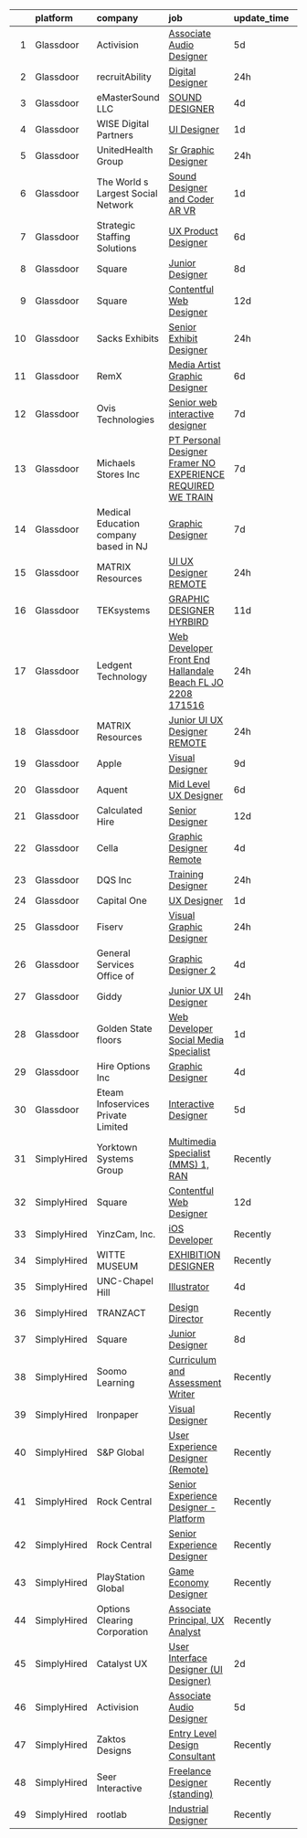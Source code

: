 

|    | platform    | company                               | job                                                                                                                                                                                                                                                                                                                                                                                                                                                                                                                                                                                                                                                                                                                                                                                                                                                                                                                                                                                                                                                                                                                                                                                                                                                                                                                 | update_time   | location             |
|---:|:------------|:--------------------------------------|:--------------------------------------------------------------------------------------------------------------------------------------------------------------------------------------------------------------------------------------------------------------------------------------------------------------------------------------------------------------------------------------------------------------------------------------------------------------------------------------------------------------------------------------------------------------------------------------------------------------------------------------------------------------------------------------------------------------------------------------------------------------------------------------------------------------------------------------------------------------------------------------------------------------------------------------------------------------------------------------------------------------------------------------------------------------------------------------------------------------------------------------------------------------------------------------------------------------------------------------------------------------------------------------------------------------------|:--------------|:---------------------|
|  1 | Glassdoor   | Activision                            | [Associate Audio Designer](https://www.glassdoor.com/partner/jobListing.htm?pos=126&ao=1136043&s=58&guid=0000018286873abcbf411d159636681e&src=GD_JOB_AD&t=SR&vt=w&cs=1_397f3a3a&cb=1660114386182&jobListingId=1008054055283&jrtk=3-0-1ga38eesdjijk801-1ga38eessih5n800-8c79110d23674c70-)                                                                                                                                                                                                                                                                                                                                                                                                                                                                                                                                                                                                                                                                                                                                                                                                                                                                                                                                                                                                                           | 5d            | Carlsbad, CA         |
|  2 | Glassdoor   | recruitAbility                        | [Digital Designer](https://www.glassdoor.com/partner/jobListing.htm?pos=115&ao=1110586&s=58&guid=0000018286873abcbf411d159636681e&src=GD_JOB_AD&t=SR&vt=w&ea=1&cs=1_354f9f7f&cb=1660114386180&jobListingId=1008063672270&cpc=7AD1D84939BBEEF3&jrtk=3-0-1ga38eesdjijk801-1ga38eessih5n800-fbf5c924cd01ecee--6NYlbfkN0CGG9KWCDlpnNsyBDyIiP_Q0811kl3MMa1wmNp0I1WtkTaTZU1gJWaiKEGe9oYuZ3BrFcy8quIdBSfXY_VNVO8aG4dAjTOEK4ZqSg6uMeAHYhih1Gi2iEAPa8LmLwOLh7i9PjsqJw9CACK2Qbeii22HcwXW33Aebl1fHSgXFzhWRm6fcLD8RJjLAlYy2ftC_NqW0mv6madMpFDdIp5KbQROmyUpN3pIpmNiTjtVwsa6nI5Mmj8Y_LX68s0Zm7uHGeAM6jYStFNRG6dRLA1bixb0Lh6JQSABmxGEfCJGRVjHjRJhQV45Xo-2itWrrNp9QomHSba7-KbJpUrhLxH878fFgR3UPpl6KlxZxckwdYwm5gnN10qY8rUeatvZeaxqvFT806-Le4hRklA5l3H9xiRcG4n-69M90_xQhq2OqM7d7YYK6EzpRZkwMMYsuJcRa8-BOQeR8FuYMYSrBoOMOgau7BUt0WrTRbWZSkPaR-58DLjYFbXq3t7LTwXan_QStY6PR7qQ6NWmH7jVhuvcp8rC)                                                                                                                                                                                                                                                                                                                                                                                                                                         | 24h           | Leander, TX          |
|  3 | Glassdoor   | eMasterSound LLC                      | [SOUND DESIGNER](https://www.glassdoor.com/partner/jobListing.htm?pos=107&ao=1110586&s=58&guid=0000018286873abcbf411d159636681e&src=GD_JOB_AD&t=SR&vt=w&ea=1&cs=1_6137d550&cb=1660114386178&jobListingId=1008055872382&cpc=1FDE87803EF93CD3&jrtk=3-0-1ga38eesdjijk801-1ga38eessih5n800-7b3aac43a0bd8ca9--6NYlbfkN0CKNvdBtBh9SnuMcnkEvhJOJZTsmZHyY3ybnWicrfIHv97nR43vVhO-GCBF-4S4nqb_xltPNSxxhUB6HbI5I1jEq3W_byrH6QOb3s4VmF1TkxYjFrLNamfIdQSQtqXwaz60y-2kOnKSmTSR2NDe9Ug9Fuqxbi8jCl2HpjRkXo_F4XhD53D4DT8pYkBcOskTlwsA7bzOaPZE03Su8yKVfaefIcIblnfCivktOzYvcxSXXJZmvJQkzx3I3Hhmz_7C9Y38Fh8u0Vy1wjNAi5Fy2yVJacmFsWMYr7b0iIWGbMbzMFtNSSd8VeDrVu9HLtTPVYpsY8Pz5pauUg2_cNy6FF5_U-veZY5Ppyz6kIJAI5E6J4kmc-x5ZsbO8swO2RBr8AyLGp_LgPHJTsZ5bot0_l2sdR7qqJ1vBNatX15gj-JS4Pl56xos-iKl1bPrhVU-OfehjU2MqYGmqf7wMALVUSKqxgM-5pdN7TvNxPpxhtpQbYZHdWK9-VTx)                                                                                                                                                                                                                                                                                                                                                                                                                                                                           | 4d            | Duluth, GA           |
|  4 | Glassdoor   | WISE Digital Partners                 | [UI Designer](https://www.glassdoor.com/partner/jobListing.htm?pos=130&ao=1136043&s=58&guid=0000018286873abcbf411d159636681e&src=GD_JOB_AD&t=SR&vt=w&ea=1&cs=1_928a50a1&cb=1660114386182&jobListingId=1008061115780&jrtk=3-0-1ga38eesdjijk801-1ga38eessih5n800-78a6ec759ec64ca7-)                                                                                                                                                                                                                                                                                                                                                                                                                                                                                                                                                                                                                                                                                                                                                                                                                                                                                                                                                                                                                                   | 1d            | Remote               |
|  5 | Glassdoor   | UnitedHealth Group                    | [Sr Graphic Designer](https://www.glassdoor.com/partner/jobListing.htm?pos=129&ao=1136043&s=58&guid=0000018286873abcbf411d159636681e&src=GD_JOB_AD&t=SR&vt=w&cs=1_54af10dc&cb=1660114386182&jobListingId=1008063926545&jrtk=3-0-1ga38eesdjijk801-1ga38eessih5n800-3630d2343f911a06-)                                                                                                                                                                                                                                                                                                                                                                                                                                                                                                                                                                                                                                                                                                                                                                                                                                                                                                                                                                                                                                | 24h           | Minnetonka, MN       |
|  6 | Glassdoor   | The World s Largest Social Network    | [Sound Designer and Coder  AR VR ](https://www.glassdoor.com/partner/jobListing.htm?pos=104&ao=1110586&s=58&guid=0000018286873abcbf411d159636681e&src=GD_JOB_AD&t=SR&vt=w&ea=1&cs=1_6b31ad12&cb=1660114386177&jobListingId=1008061726141&cpc=C49818E30565E1C5&jrtk=3-0-1ga38eesdjijk801-1ga38eessih5n800-aa04f80198aa9385--6NYlbfkN0DSgjPPcnEdvoK3uuxfISLALE6pB1FR7YSHOr_tSg5_QGIhoz_2VqUepdcKLBLI_zRRqGxwsWbWurI4uRJn-fTCHyEZV6QHAGS_ixyA3RdsxGPMIES406OkmPd7lUSbf4lH-L6MU1rNbOY7rvQFuRge0CfamxT_cokjIzc0uvvntjlD4LtxDB2IKjI4nMwISggRDZSPkVPyNxQaoKAICbvWH6jMFcsnm7UE2xkT2bKuROABF-HZ5uqEPKThJy4dnb1zNut5XNsGUUgp8HO5tCu1ZmnbvTR-Ee5PznXAJnlIKAYZvhHCE7QDFQkT4KrUPNaM7UWI33ttE8QhlXqndhN_ahQXcFyEyvdfQ4D4eWxq75m4d6uzczuQHRrt3w_rTyFRDNcq3q60cNfQKFX9iMmQWZbrbFbSU3XIwBtkQD4CRvQVw1858K7vEiRMrF2EXvyZY0noIohoDkZd-JeN4CDBgrwPvnIl44Wuw8dngyURRHRmxoGfpsoKFnOVWkgfGmr5_cZYdajPBqF-Dg5B3-lgIHX0s0JNJhlCDfSYCR6QXPe5W3hKnsMn33D1-DpVdSMLmOkVOfxBLucEN4Fw3keCKnj_DSqgf_U%3D)                                                                                                                                                                                                                                                                                                                                           | 1d            | Philadelphia, PA     |
|  7 | Glassdoor   | Strategic Staffing Solutions          | [UX Product Designer](https://www.glassdoor.com/partner/jobListing.htm?pos=119&ao=1110586&s=58&guid=0000018286873abcbf411d159636681e&src=GD_JOB_AD&t=SR&vt=w&ea=1&cs=1_52768e22&cb=1660114386181&jobListingId=1008050113855&cpc=F4EED0218A761C36&jrtk=3-0-1ga38eesdjijk801-1ga38eessih5n800-98841d19898350f3--6NYlbfkN0CB4h_TpqywgMPZecH4V9H9bCqyxawBCNsXMflKEtNjwO2fll5mMkHpz7n5uDiwffxroCJ3zDFyPjbN0ZgzVfzAMnmutJI_FMToLbH5l15KIrxFL8ROnZ3z8rbPHPISNGrdzItaryv6hTfvTvaZJ7ewmAxc4E51W7YMcmomoWifZWozI-0g0GxvmR74hkvTmhMa_iwgWWfwLWH2BNeal_h7Rxs3fO6zexvQ0hIOkklLxB9uIcaygR-s2rcMnHfTfKEMUX-1mHfzd5Ojy7DU4yBMZowUGNWenI8zGmV1gjA_KyzCpXwbL6tOWnmmwAQDZSu__x9crxgo6JG_b_zOpiTBYiVQgKI1O7m9ra7lR5_KjOxI9TRa4cWUecUf6CEOiXN_yohvAgKFS8sObiJT-Wiqv1eqsYZZNsPMWW3PXNj3XAJsWJPaTv4kWWYO2v3Ij8dBOpXyYbDMkCHiABnX_o9dTWWOOF2nnaduC7Q2VPdUtsKebi7KZb40MNFtEAuoyYYBS0CXW1CsQw%3D%3D)                                                                                                                                                                                                                                                                                                                                                                                                                                          | 6d            | Remote               |
|  8 | Glassdoor   | Square                                | [Junior Designer](https://www.glassdoor.com/partner/jobListing.htm?pos=125&ao=1136043&s=58&guid=0000018286873abcbf411d159636681e&src=GD_JOB_AD&t=SR&vt=w&ea=1&cs=1_01e9d4ff&cb=1660114386182&jobListingId=1008044709869&jrtk=3-0-1ga38eesdjijk801-1ga38eessih5n800-17650a355c34feb1-)                                                                                                                                                                                                                                                                                                                                                                                                                                                                                                                                                                                                                                                                                                                                                                                                                                                                                                                                                                                                                               | 8d            | Remote               |
|  9 | Glassdoor   | Square                                | [Contentful Web Designer](https://www.glassdoor.com/partner/jobListing.htm?pos=128&ao=1136043&s=58&guid=0000018286873abcbf411d159636681e&src=GD_JOB_AD&t=SR&vt=w&ea=1&cs=1_2a3357e9&cb=1660114386182&jobListingId=1008035926881&jrtk=3-0-1ga38eesdjijk801-1ga38eessih5n800-2b8a255ea42caee7-)                                                                                                                                                                                                                                                                                                                                                                                                                                                                                                                                                                                                                                                                                                                                                                                                                                                                                                                                                                                                                       | 12d           | Remote               |
| 10 | Glassdoor   | Sacks Exhibits                        | [Senior Exhibit Designer](https://www.glassdoor.com/partner/jobListing.htm?pos=101&ao=1110586&s=58&guid=0000018286873abcbf411d159636681e&src=GD_JOB_AD&t=SR&vt=w&ea=1&cs=1_3f897c4c&cb=1660114386176&jobListingId=1008062977401&cpc=66625C18893C0C14&jrtk=3-0-1ga38eesdjijk801-1ga38eessih5n800-1594f9ab7dc4a9d4--6NYlbfkN0AtlW_omU2Xx3W-19HQ_drmTKCWebiHnmA5lS5PDL5G8RvaRScdHDRjMXN44DMZtshPu9YGGp_fyHmA3RGydE2yfTM1RF0rNTyGKNnLQZE5TlLJxbT2Xf4GE4l2fOfugYFKK5oKfB1PcpgOKc5j4L34B_qHyXv0NzjX27A8fo1NdKrtrJhdqFyLuykgRskJ-Y1DqajE8awQv8HwUlXYI7FSJU-pRGlBkptJL3QSci_8yK_e-pOVKOwb_ftuak8lDpGYYeFcOw5ke64vQ3hcDJEjAtPnHpSgnCkN5Dl3dfS-ODwMxA-RiMEFuTSq1JCQOKtLtuG8932aQ0qUZ8EUHQuRES-uG1xFL2dylHYZH470R9iSJJx0ZnJQ4HEy8m3uTswBDHqG7vg0vD6npTxtqEzG5aL3ecg7yGlHP4iBE1EV9MK-AdujQxIRNqx__sqRFtE2E7U3oMoyOeS7esHT6TYrrYOQkvU5-LxcyuSFRWsmZUi877Au7_tWgTSGExW9W4Me-aFPUyhP8Q%3D%3D)                                                                                                                                                                                                                                                                                                                                                                                                                                      | 24h           | Woburn, MA           |
| 11 | Glassdoor   | RemX                                  | [Media Artist  Graphic Designer ](https://www.glassdoor.com/partner/jobListing.htm?pos=122&ao=1110586&s=58&guid=0000018286873abcbf411d159636681e&src=GD_JOB_AD&t=SR&vt=w&ea=1&cs=1_6a73238e&cb=1660114386181&jobListingId=1008049697127&cpc=3BA4CE39D5B5DEF5&jrtk=3-0-1ga38eesdjijk801-1ga38eessih5n800-f9f350c986f3d9c3--6NYlbfkN0CuHSGuDApGVPx9cXRLGO-izRoRBHVZoe6qYcOHefrkjjayppeLopH22wnTycBj1L4SU_zAvpLU0TMHs8YhxtnXgCum5CjH_1PVhYbjqEUYuPSzaK8PFxWlT7BfaV3RxXgqYXDlL0YwPuUijVRu-hP8xUHoMqi9PBDD97adys2ER7eL2yQ0g7mo5auqGFIQE5VN_JVHUHQuBGYdvVc4h9hxTUtInwaIXaMY8WUNaMl8wWQN5vXX3j9bUbs3NkAS63h-ixh-PLus5qqFIwu5ReaYxf79XGLqAwgMuH90AK9awwU9SIevgTgUcB6eiVjxAPd7NEj0FNDII-EuwzZdV4Idg_XRdPB2tGXsdy-x8q5CUbxbLcnxTOqJ4d_hmZSmggnzmpw7i2DI81yr1HZoQtXUro1Zb727TdWFG4UIeYV08YeFOpYB1CbS-w698pxO_ajoW1wjdLOE9KaFw27AtFjyYwgk9WU7B6TZAV4lGEOOBIRWJAcpZek_mz4pKshcZef47RDjjZzA-L8rdBZNZFPGuHtoUHyHUliB8yHewcRPNSEso0IK6DRL84xk7BaMIWSXs_62_UPa8H0sg5tR7IaYI_GvUxNKHX9--2FjgOpaeBWz5yoe5mN8FDVn_2qcrDV41WseXXv7KlyfWJYmVLbCunr-NWY5SobciaDNioo5xCTBFHN6OL6_ETR8AXgL2fw9rXrsJRE-Q8_wNbynrRfluIbDMvogjdIUccnXAyPN88qnHpQY9fM1h1FgN-K74ZopabVvp53HyeKlNa4llZvH5zBou1zDVc_KIkZgt2ReGMIJZ4R56o7kTq3EEjMak86S9Aa_EhsHdSKmx9GxyHgy)                                                                                          | 6d            | Pasadena, CA         |
| 12 | Glassdoor   | Ovis Technologies                     | [Senior web interactive designer](https://www.glassdoor.com/partner/jobListing.htm?pos=105&ao=1110586&s=58&guid=0000018286873abcbf411d159636681e&src=GD_JOB_AD&t=SR&vt=w&ea=1&cs=1_bcf19a30&cb=1660114386178&jobListingId=1008047821150&cpc=723ADC3DFE402989&jrtk=3-0-1ga38eesdjijk801-1ga38eessih5n800-064934ca5a722668--6NYlbfkN0BAWPzMJeQsgw_Gn9QI1w0m94ENyfl2lnTKoWanLfvJ_CgcRP7isqiwrxH8b_UrLJzGt-iADoBBcw9BAby3eawkwVldU-wIHxKjxn4uHxRSR6l1y0uJtZLQ81gribIcf6aTKcI0UWuyNAuT0YImCpwur-Csr3DJ3RHNzDWwiBFPKa8B07hELOGTCePRjJ_N9Eq3irmK4333a_gxRos4SzlkjxTSWP_b1ztLkGcBzQdyrQsVBTa4uB9_H-lTYwyMRMx3-ViKRlDX3_DbdoWtL3Vi5ciM8dWoE4wH_YJKCXOVM3nnnMwLTGyWU4RPOC4yrvLOLlMAxUAqKOI15FevfA5KknybfhuSmBaxm4K46xeXKc088u6F_yL--4nhaJIRQvlRoBNA5yIG0PsvZRRUnxSUJw5cw2_fnv7wttdmJq7gw32qcHNiZbrjUEHajR-rVsKdEq_vmWaR_YKrmRgtmzhRC-Zj_vSGIs74B0oi3is4PPmI9SqoT07UbDhoiXcEpuu71GI-niLFqg%3D%3D)                                                                                                                                                                                                                                                                                                                                                                                                                              | 7d            | Remote               |
| 13 | Glassdoor   | Michaels Stores  Inc                  | [PT Personal Designer  Framer  NO EXPERIENCE REQUIRED  WE TRAIN ](https://www.glassdoor.com/partner/jobListing.htm?pos=112&ao=1110586&s=58&guid=0000018286873abcbf411d159636681e&src=GD_JOB_AD&t=SR&vt=w&cs=1_1179abb9&cb=1660114386179&jobListingId=1008046476175&cpc=C4A69CCDBB3B9599&jrtk=3-0-1ga38eesdjijk801-1ga38eessih5n800-5ada3ec86487777b--6NYlbfkN0AOFw-YaceyPV1V2kprHLZbtLl7-eeXaDc6_Kczxv4djvGN8sdqDFgpDEA7DhbyNawFtnptSCAg-YRogV7RqQUrQ0G0KseBDOyrkobnvckIk9Z0uEBTa1upmKDnHyofr2MQIr1F-O_IPTX6y3_6kHnLlgx66KmjQoR-3K_sILq15dpmGZbR8gKrkuZrprvEzxzjld4bQg-sel_XPdJDzYtF9u-aFqoAK4lt3BJp1RbhgEofxUIZtBEraM4k9htG63Yo85CBvGQFA3Ck2dZcqTNbMdiC9Yw-yEf2-NqbjcQLlp5dAxHViu4OZDq8Q9dmQx-hedxA5C9jPNNqjhncL5ScOiHir2Mhz6rzOXB8mP5dslFHqFqdN9RfBS2Leknl6si4aPc6PriXn4t6nIndX5iC59MsMOqN59gaqKlFVNGTb8R7eRnJJCUBdcXam5e_TgcdI8S5OcSWvQenXJv_BoIR1eYGO1b3Vrhn40tcZyIf3K75KT7BpptGEvPdH2bio3cAxcppplB4UJy69rTgNhmtiPXJ50bknslqu7Buvuolavhtpo_7EI_0Pj3yRDCn1VZ4no-qmF3BAmeTvm_jDx9Ccphy-ux8iNhOFj8FLQKy2cdkhRYTDtEC)                                                                                                                                                                                                                                                                                               | 7d            | Jacksonville, NC     |
| 14 | Glassdoor   | Medical Education company based in NJ | [Graphic Designer](https://www.glassdoor.com/partner/jobListing.htm?pos=111&ao=1110586&s=58&guid=0000018286873abcbf411d159636681e&src=GD_JOB_AD&t=SR&vt=w&ea=1&cs=1_9135650b&cb=1660114386179&jobListingId=1008047197214&cpc=F41FEAB56D215062&jrtk=3-0-1ga38eesdjijk801-1ga38eessih5n800-f922b77005439482--6NYlbfkN0BRYJfhknDNAHLvv9ctyWPfKBkgPfd_Qf5mLMCihH3Ts4gA4FrM26rLtAPII04_kncCY0AIP7VquzTHojVsGKl2Fow9NSZRFsCVstwNxzX8N8XiiqwRLk84EoDWIbvKaB_z1P1YUP7zicmhMtyT8j2A5zATjMiCQY_CHxCkou7t6_PDcxs4Jroy8U9MDpNUCDbQK2A4Ln0cihW50iWnW_GIZXnwecFKr8lpw-DHvwrHkvxIfwqgbNu5ulP1Cr1FnhORIMcaZWWfbKPzTy5ffQJBaS84iiXCmmD6A0V6gOTy9K6FIF7rKSe1-tnoZERmNLGr7nJw1cTyl827Ke4oQD6SHwSGHQNZ3NWcxk9tMUHb8meX0DI7kpEMArjka6LIqa4b-A8eoiPEj-mb1RLghrTEOqvCZsp6j-qt38xW5K8isN-Bak2J8lF_-cAVZB-HfsObgwVCj3LAz-S_1O8lPf877a6Hw3Ij9YRLZpDv6_QopsO7fCQS2tD6)                                                                                                                                                                                                                                                                                                                                                                                                                                                                         | 7d            | Remote               |
| 15 | Glassdoor   | MATRIX Resources                      | [UI   UX Designer   REMOTE](https://www.glassdoor.com/partner/jobListing.htm?pos=117&ao=1110586&s=58&guid=0000018286873abcbf411d159636681e&src=GD_JOB_AD&t=SR&vt=w&ea=1&cs=1_c2ddf2a5&cb=1660114386180&jobListingId=1008063613140&cpc=B101C867B3EF2D75&jrtk=3-0-1ga38eesdjijk801-1ga38eessih5n800-1ade8380a6d4b0b3--6NYlbfkN0De5ppvndiyxA0pMSLQzOe_j9Mra0KF_8EhxTxOKXtZIfhM20E97mGJ28x3XA14Fw347YOZu9H1TYNv5pfUzEqcQ_ZkHkKxPnTBakrg7_2B78USbWXJWhdiHF-LknqHi7S_PZgXYKUGTXNEjFd4WyKdgk6wVGGYzYIP_JwuY0MurdC_ixRDxdgMWyj3bSVwU4OD73XT5SCOsEOcVDHtWxIdVQVUSSGQuHuH_7kBPPG3_Rp4DAnAGIVtqg6j7732zAXhLV5BLX3yecacuNKkgkQ0TCmYqnk-uS7GdkmtqOZyZy_akIeEwqKp3YqBohK6ctnj_nn40x8JO0cgjnO8OxEk93AhTfOXKctshUIoah7PQ7mjpK_pI-9dT40U-9lWXdDXD1ylcTGhDeQdn41xuo653FlcF19TxiaA2c8k2SD7QzxiXJyM8yGNm8fyGfgmiRNcfTgYchhHFjCM-5PHNshPpv5j3ze6840Pwzxwxqdz7viwJbLXp4MbgV58BtMcCRGwPE487grStO47-PEWpU5GaSmLh6Sg-ytFg1bULKDoCw%3D%3D)                                                                                                                                                                                                                                                                                                                                                                                                    | 24h           | Naperville, IL       |
| 16 | Glassdoor   | TEKsystems                            | [GRAPHIC DESIGNER   HYRBIRD](https://www.glassdoor.com/partner/jobListing.htm?pos=123&ao=1110586&s=58&guid=0000018286873abcbf411d159636681e&src=GD_JOB_AD&t=SR&vt=w&cs=1_330e736b&cb=1660114386181&jobListingId=1008037462771&cpc=AC285F3A3ECA6BB0&jrtk=3-0-1ga38eesdjijk801-1ga38eessih5n800-f122c59ecaa50683--6NYlbfkN0AuKz8EBO1xHDEL7V2YF9xF3dC_I9B9i-Zw2Jh8clPMK3KTieKealHQMRxLfyLBLKJt-h0rytfzO0_5IcOGJ5YHmoRSxqDWJOENHXw_at0qwz-ABhLYxS9cozmfEeRM5A6Hr5bJWRVIk498ikWk5D2p8HtHYKc4t64YqVqV67NAquiSMmjF_q2PiFDpseblQPMnVNKcME22ducpMWMgZh8mrQme8MS01WNfyGIAwIU8QaJHWHSqk68Qe2mDqQ_1HEUcpBKiEVw9luS2aCugNoe_3jFCX-ds2SD2WEff3_bGA0nmOk5Acf23CXgVNIn2TS-YfMsmXt0gDihyweWcoL8pDITh-MQDUhcvZCNIQkIbwnRA1JBM0qfDNBfagax79Y6CtgFpQHnghhFk4ZWunlaX9Il1wy03-ULA_CvoR-ax3C-97jmOqiVyJGUmOFWBC_Ks1FQPmP9hvi7UXrmRW_lHrgHYSYxM9jXgGLkHbVFg_99C7X7ur-Q6Dkvy3h0PiH3GvSmoeHcNI9oX3dCkzY0LYSFl1WD5xKPc_5rdqTwAqfQcZZj7uMXi9dX6u9jRW8iHaP_eDVrt6hx_UwkmOAHx_Ud6CStXpVFPL1dKMSLP_ZyfpCWTxTqHEghJLSZcC7gzOPk6EUg_6XHORNkhHLtBrn3GvqaDXTCA9LGjC6grtQIOJk6-_tLw--n1X8jL4Pp98AKdl0Jn3UB4YKijswPJJ3thnom8vq8K9ry85vuo-Xm6p5VzPnt_YgrWxBWHkinWf7J8znfZfiplyrL9ov1W0UJ-J3TB6mZHjdlXZHhOVYCWv-_JtcmxxYyql6Y-kSVRZsopCXFdsz_oPxWik9ThagY_TcLqJc-iHvsrqHs9mqK4gCuu_Twyh4C2JXXGA0H5ha6iQ8TiaDp6LY-NGhs58wNFOXIBvuY%3D)                      | 11d           | Appleton, WI         |
| 17 | Glassdoor   | Ledgent Technology                    | [Web Developer   Front End  Hallandale Beach  FL   JO 2208 171516 ](https://www.glassdoor.com/partner/jobListing.htm?pos=124&ao=1110586&s=58&guid=0000018286873abcbf411d159636681e&src=GD_JOB_AD&t=SR&vt=w&cs=1_06dc9ec0&cb=1660114386182&jobListingId=1008063399280&cpc=9908D8D4413DBB8A&jrtk=3-0-1ga38eesdjijk801-1ga38eessih5n800-4366c085f376ceb9--6NYlbfkN0BhfrGGbcblirJ0_oD-V1jJ9SBvie1turFDKTAe6KCgNxcglQf_GDNs19Mxti6n_Sq5Yx9M5x0EvN-f_nNp5OuBeNAP4R-NCT-cugY7O9d2SC5bmg3NSEFG_qhmvUWMksVtd9Rvq4xU9Vu1oIvVRt9iiGma69SHbPgTcKNvOOZZivZJ5OS5UOt9wp8rcFn_mu9dQZk8MZ_t8iRzXcbvJdWMJyIrwHJsjMFSs2SxVX-8XUoCk1UEK5i9NqUZ5tftfJoPZn0xaM2cBs2V5s-17s5HDrL2QRnum5qTdtF1t7vAdabz2OWVge76s9Uyet9woMxV0QWq37ksoOHr58nBR-m4dd_BkuY4-NJKp6sZvRtQKsTw4PS5XG7gev-ktlTwIHMhFhAmFK40zDHUrv-Ne0T3FeVInU_HDnHw7f9Hio15moVBoMKKiuyMrawyp9LGt87Z7CEFohGNoAeuPtf5Gm6fheyQz2spZz8Klh4-T8GU4QM1BePOhLwPU11J-uYLqA0smVpqMQ7k5Bi81Hf5jaGURD8uVJ74jrqZ_bNKuJKxhTNGmEfrShzxaIiwZBKcqYUNqdFROmpqPbHzz3QLO05-rTVlNGJ5aHF_MCHJHWWtV5Y2VJzO_VBTTbRjRAIOWZ3QuIJ1u5RSvFjFQRR5PRQtUBDIqZblXC7cjhlrpZkWVQ%3D%3D)                                                                                                                                                                                                                                 | 24h           | Hallandale Beach, FL |
| 18 | Glassdoor   | MATRIX Resources                      | [Junior UI   UX Designer   REMOTE](https://www.glassdoor.com/partner/jobListing.htm?pos=113&ao=1110586&s=58&guid=0000018286873abcbf411d159636681e&src=GD_JOB_AD&t=SR&vt=w&ea=1&cs=1_d724d3c6&cb=1660114386179&jobListingId=1008063613141&cpc=56C4EA4A1A191A49&jrtk=3-0-1ga38eesdjijk801-1ga38eessih5n800-93ed54646864d401--6NYlbfkN0De5ppvndiyxA0pMSLQzOe_j9Mra0KF_8EhxTxOKXtZIfhM20E97mGJ28x3XA14Fw347YOZu9H1TW3cLCgiKdU9XDBC-yui81Ij8BUAH8nl8ee4EJiqTqxlFfbk3D2KluRYfYu0o-hUQvrSDoDGqUIsSNBqgrVpxZuBg9O-U62m1upbkFW5Gvtml0veyvxtBa7GD-rnJ5qIdwpA7dVfEG4ffC3M9FxC_dFFgh9TrYel1OS1FIormooOuFoGQMUYU4N8Ygh5FV1ctJlP8kMnh7tIr6v0cteUWzzrH9zZkvKAVwdxvgBP1MOM3sIh3GS_RBdtyihl_0xltTrj4dJp2uXwYI1khoDZAzQUBhJ91kINGWKtRoIPyq4EpnGL9zHUpBdP86MWm1JX-168KFgsxD53YrTNY6dhIRIBLkzIwBwyupHH6B1Awm4zZFMmQSY0MciBRJDWdzltzqXOTx9h9jLQNGVUac3FGd4OkTYX9q6kSMXagvUP6hL5GI8ZE6Lz5XsTufT8gb14_blaNbmehl-YX-DeQX0EN5UQiWy7l1_4AA%3D%3D)                                                                                                                                                                                                                                                                                                                                                                                             | 24h           | Naperville, IL       |
| 19 | Glassdoor   | Apple                                 | [Visual Designer](https://www.glassdoor.com/partner/jobListing.htm?pos=109&ao=1110586&s=58&guid=0000018286873abcbf411d159636681e&src=GD_JOB_AD&t=SR&vt=w&cs=1_32c5f035&cb=1660114386178&jobListingId=1008040016804&cpc=AC285F3A3ECA6BB0&jrtk=3-0-1ga38eesdjijk801-1ga38eessih5n800-bb532ea873042e45--6NYlbfkN0BvKrLyj5gPmtZO9T8euul8TCxuuKNOtzRJOomxnwSEodTz2Bc-sPZlt2Zgji_QUXGPHfZ3D9-fZ1OKuJNaPs_uQ5w_KzDforvZV3gkKp6iioQbQY3K4gzEU7wZo-48-p8ViP2Rx7a6R4FlSaYs04xMiGz3yoEqYKFTZhAQFWyhURDpbZUfgKAV8aH_tPiZj-NzDUykt5UTviXM_yRWjZbe4wvH51mLhy-sVpQ9pNsETFFLqF2ga8Ns-alwblCQzJSZcazgKZTE_zwciShbk66bDzxRFqnCCuS-NVnJkCNjT9SD3b3fLJ87r5RzXxW8FlNaWtCMqaTyhRFttkbVyBuTPukAC1KM9c9lnB3AsDi5y72JNIehEuSk6Gqz0qRmZtuLfypiqKMEzf9oRBj3MV4wj-kH_ylPqNUq8Gu2BGdEKwrpyE14b4u-yTj15qxaldH30s1YrV90mvy1mEYrlgVrVz2UtQDBi0comvpgkm3dBYv_q0RmGTGSp2uHQ448kjRoqVSTk65nqIDXuP9FHiTYcTAADvNA3CagTtI5olLCGjoGt4rWUKDuUmuyytfSwRe8-5l5__sUXXUvmmTvrvw15g98z-8vazx9WtQAq-WWFsVGZQVl52laiPy-9aq-QTBaNpIo_E8q4yp6zKdo6su4DzeIZ-J3WcNjZEhWUdQUg4fgIcIXB-842nWLOi1d_HqJFNz8OcPmw_14qmv5AT-PT17uZ55cyrmCrWrxAbtu02zB_gO5adcT83WbKhCIkS_Y1F8btdaBYeEw3bOPTd_3QVrEmuxd-2shNOZlX-Q3esaQ1GNZ0cbe9knElj9btJ4RShQn1qW1eXtSvDUXS9lRYskIptsdhLy3GYfpw60H0XapzfM1H_G3G1Wi6yVom7AIFrFrYZO1RyiL_VHqKkAS9apTTojam6oiTx1Vm5ulpt5T5aeBOvfkUdRCvYQGfoY%3D) | 9d            | Cupertino, CA        |
| 20 | Glassdoor   | Aquent                                | [Mid Level UX Designer](https://www.glassdoor.com/partner/jobListing.htm?pos=118&ao=1110586&s=58&guid=0000018286873abcbf411d159636681e&src=GD_JOB_AD&t=SR&vt=w&cs=1_93c5ea91&cb=1660114386180&jobListingId=1008050237684&cpc=6FC5BA77C9A4CD78&jrtk=3-0-1ga38eesdjijk801-1ga38eessih5n800-dc12b34446429ed3--6NYlbfkN0DMrcEu7yrtATojKJA7cEzGQ3FdRGWLh0CZQInL4ECGI9gD0Wolx9R2EDT7B77c2cQajLrETlMNq5J4lzf5kVpKtOBirgNK-BrlsHKp_IYi0Cn9eRJe7qN26_MsSYulXQXrBWRzlojejNu9-RqXJ4uhi7fbbRK_Hr27zQh4X-IwdqjhDpojvRF2glo0KfIdZEH672_fgEeKxEs217_3a9AyCDxpOQ2ySpBXvKFxEIs05tIIrZUh_7y5mHhLb3sMz6A3brFS7uo65JO2gO4SjuXa2mfrgRmIqUUJEsF3AbSm1Q33BkwJ2JmDD64Y8VLYoeL6f9L21yJJiDm5ENc54o_tHmixFpUSPb11ROP4fOXSBsdo_PalT67Hk2VxpZ0hLZMesbZi2vc_aQVtlFpPH4IcicjlII_EWgwXyZh2xiIIeOppGJG4TJ4ngn-8aDBoQ1sl0xrBjHrLEQ5HRS7MDof8)                                                                                                                                                                                                                                                                                                                                                                                                                                                                                                         | 6d            | Remote               |
| 21 | Glassdoor   | Calculated Hire                       | [Senior Designer](https://www.glassdoor.com/partner/jobListing.htm?pos=120&ao=1110586&s=58&guid=0000018286873abcbf411d159636681e&src=GD_JOB_AD&t=SR&vt=w&ea=1&cs=1_fe313780&cb=1660114386181&jobListingId=1008036046066&cpc=8795CF9063CD573D&jrtk=3-0-1ga38eesdjijk801-1ga38eessih5n800-fafffdbc502f2fa9--6NYlbfkN0DZ6O0M0B_3F8oQb4YMAqApYAvZvEqwNptz_xqlbiY_WT-1o3yhNjEM8KaYIKBiJLJj2HyZUzB1LJpehXfrPQ44RlbnGMCI18FJx7eHAFIu2qqj9mP6-On_yTukJFlTMDFmU2M9g59lJWiJMiL3vR7AnxqwfrtBt-w0A8HB7Dsuvye-AvqAzxosHQxaJg8OK_UBWk-LwDcBJn32zfMHEVjuuBamfrjDs1yFigxCiYtJLysprgYBf0KLX7Iv-OGZRw_Xjb8bvTSEHyaROcaRzCAPvljN8OS5UMvnLdM6mIMqN7_YbcynkWNuTRPktvTePw1yVxk5TGdUZAGQO-R_cr5_lwIovHOCJZRvSm-wdceHk5DSWEWui_xRMy9oqhX_P8xfCyB50S9HowXgUEvthfcwA92r7KJVAZH6ciFvDBlooSaRtQgGYxNa0cDC8j_LPsPPVIFcA_YdiYUzV3y7zsveMLWX7-pkzlhrpb5d2NlxB0aYfDXhj-Cv-JvDZ7PeeLY%3D)                                                                                                                                                                                                                                                                                                                                                                                                                                                            | 12d           | Remote               |
| 22 | Glassdoor   | Cella                                 | [Graphic Designer  Remote ](https://www.glassdoor.com/partner/jobListing.htm?pos=110&ao=1110586&s=58&guid=0000018286873abcbf411d159636681e&src=GD_JOB_AD&t=SR&vt=w&cs=1_92e73cb1&cb=1660114386178&jobListingId=1008055100464&cpc=AC285F3A3ECA6BB0&jrtk=3-0-1ga38eesdjijk801-1ga38eessih5n800-8a21539ff37dcdf0--6NYlbfkN0ABL5jwqrJX8j4-zsE1pdctockIOMh3bUiDojLxDHSgft-IBPHc-ugKxXUaFJpc9ddl6vOEnOsXPysqrjtM0iNgqtRTLvWMnSGnxWTTpevr33enHPKvmeiN2j5AHOW80dhcByS70jb9Pg4Nn-OYaqNkCkgWk0AbKBiPIythtbGon_lFVnCjQ4CwWhmPPKMBymEUQRcABYK0_o1wQ8_AskUuw4Sf3ldu_VvsMZtifslNsTems8Yfk4gsTNnf1-A-jnpCNNjVaMbJ0da3VeaSbhkqdve9CrsFcYUVHgzvVfMt4HcLi1hyHzz8nUODNETvuDl4tREc8HKJ1dH6qc44eAZqdjo8nEXHqlzPVcOizsvr4XClwu-FhzgqJPhKIN4mMTGM0XtkRyBoMsUHpIRT665Lr-pghd1gURmmKYE_tzT5RRbPf_moG5mSRNn_KOBPeCVYoruu00O7QNLOFKsDEZqmMh5_GgWAd4yRKHnZwAgqBivN-e9nrSHUgqRQaN398mXfCNYBBRWQy-JDZEB4eS2E6-C6PgU8MNZyXUdNNasdbxX2zAIsgv8j7uHpv_SoT4mZ0SNc9WGTdeXxvxDw-dk_WMjN3RAuBEs8_-ocG3zpOnOzi3TnT4tEvhm1tvH-CxHqB2HZIFxP7Tm6od0A1bo__EZg1aN4aiUH_QRa1TESX5OnQhs9Kp0I9KzBWW8cfbgmrlLsQUdO_-0WWvJIAtpthaPkM9Fo61_GIn4LDgddquXRc8319zld)                                                                                                                                                                                                     | 4d            | Bridgewater, NJ      |
| 23 | Glassdoor   | DQS Inc                               | [Training Designer](https://www.glassdoor.com/partner/jobListing.htm?pos=102&ao=1110586&s=58&guid=0000018286873abcbf411d159636681e&src=GD_JOB_AD&t=SR&vt=w&ea=1&cs=1_5211e777&cb=1660114386176&jobListingId=1008063348534&cpc=5C70DC7FEE0D01B1&jrtk=3-0-1ga38eesdjijk801-1ga38eessih5n800-e3de4f273a7aad46--6NYlbfkN0DKKp50wNoj1k4yY2E5JLLsTH2QGPmAwtc_9W8AnkAOFPM9Haw7P7PGkuVosLuS76MwCBEiUsaFpIv9P-rJ4ddluXVkjRzgJhc1IaJaftq8NDjf-5AiTATrFVdD2jKluOuzXzmjsleyd3VfD0LN_ovI9Ozh9YSKCuThOBpuuNpRdZTpFzrtzKZVYoaopD83il2hyEgZik3iTvnK__80gVfor0f1qHqE6yxPnT8xYxSSeJULdXMktvkCwMP4EXBueqrrs4mf2dNSObAMugQf9mp9jcNIRs9t6zaQYHdaGvzzaO5FA1H9PNaf56IY6_I0kaQMTaqpAfLGCJYoL_oNLEHrYyHVWGiviO98xkHs71dko037DbdeMnmgoMaImCzAHaINRh17cRJuAl2932x4Yry0zo1Ux9EM74hZqVidFLE5bvAD0Yrk6tKYBTPw231wktienhVgiHbDBqdAlKVgMlpqvRXwzMc75lUZvFoSga0gE6F2Vy-ogRxiufr1rHchO6jaEUJKkPmfqw%3D%3D)                                                                                                                                                                                                                                                                                                                                                                                                                                            | 24h           | Remote               |
| 24 | Glassdoor   | Capital One                           | [UX Designer](https://www.glassdoor.com/partner/jobListing.htm?pos=106&ao=1110586&s=58&guid=0000018286873abcbf411d159636681e&src=GD_JOB_AD&t=SR&vt=w&cs=1_02aa4884&cb=1660114386177&jobListingId=1008060345088&cpc=01657B10174A43CF&jrtk=3-0-1ga38eesdjijk801-1ga38eessih5n800-427eb39bab5bf89a--6NYlbfkN0C3j_zLGvpMLCdiZ0WC46XqVTA1VMZzOzKXPhAXwYlrNb9EbKZEg8x0wzjxx-xvfPorwY8b5x-zb0I6sly93dx3KaMgVk57ztA-HwD9au9eRINEcBH38kGySlLg_OI8qqlE9Z96uZ-GCxc5-5Pr1r_AFy90e0Z1VNSKGCx5lYh_VP0IFq4GBklX2lEeOHlIvd3j9yzxJ9Y9jVv-H62by6H6Anwy-Nq5v_Zgid2aZuC54lERMUgGXfFcVEOgLvZs2oF0XW7t-4SPoVV_rnpjZyvvo5qlRueiTqa89NojuwX1NICfcbBlmOYfCK6kE2ZtOHVMCR0U2tliMrpRH33c5y7YvL1kyPHJp4ygaULDG4G3Erqxw35byA8awmcrNot2gowcRzHuzkVU0Okxwvug-1MyTmopZrrk2bxLcK8wMhSmyTyyMH4aebu4)                                                                                                                                                                                                                                                                                                                                                                                                                                                                                                                                                   | 1d            | Plano, TX            |
| 25 | Glassdoor   | Fiserv                                | [Visual Graphic Designer](https://www.glassdoor.com/partner/jobListing.htm?pos=114&ao=1110586&s=58&guid=0000018286873abcbf411d159636681e&src=GD_JOB_AD&t=SR&vt=w&ea=1&cs=1_b9bc224d&cb=1660114386180&jobListingId=1008062585362&cpc=F41FEAB56D215062&jrtk=3-0-1ga38eesdjijk801-1ga38eessih5n800-2be3ea690134f902--6NYlbfkN0BKkHZu3wF05EeDimN_p6sYpKCMArvwa95YdH7UpkaBCoSUOkIYlUzfhbj4TMK_Jy6WEXEh1awJrTUsaMVlB937MW6zt9ZglM79JI4nbgJvwu9hAuQjfaPcwMZd8xk98Ye6R55fadaUC_GRy9CNw4gZCAx-_c3WtJ9hNBKGbeIg4fbQijMng-ZJjRdTw05OoQFkeWsBZ_N7R6Yc5UFhvAx_17HBjGIwENFbGUxQ-umFqaiIfspPvt6kIhzJBcqSVhcEjuuvACsNnzjWGdrV1ZmEIVWtIRnPvZjZaJP9CmIaeJEFa5zlGCDycSg5qXdXEn-CF4URjls3CSvQ9IRIN6w8bRL67IEDFa8QyyUiSF-AYFuEKIj1qiDd4WreUThaAWUvShcszuoTlN5QHxJXZcAzL7cXFC8o_aTM4aAJe80R4rqoc44aXN7-rZxoqaV_b5VhzoHWsx7fQthDeTSQGIld6o67hHfcaMlAatwANfOA8wB_PWUsfct_mPaujpp_SxmYkcl_FAgQzA%3D%3D)                                                                                                                                                                                                                                                                                                                                                                                                                                      | 24h           | Raritan, NJ          |
| 26 | Glassdoor   | General Services  Office of           | [Graphic Designer 2](https://www.glassdoor.com/partner/jobListing.htm?pos=127&ao=1136043&s=58&guid=0000018286873abcbf411d159636681e&src=GD_JOB_AD&t=SR&vt=w&cs=1_623df998&cb=1660114386182&jobListingId=1008056263527&jrtk=3-0-1ga38eesdjijk801-1ga38eessih5n800-4d6e53071ebfc86b-)                                                                                                                                                                                                                                                                                                                                                                                                                                                                                                                                                                                                                                                                                                                                                                                                                                                                                                                                                                                                                                 | 4d            | Albany, NY           |
| 27 | Glassdoor   | Giddy                                 | [Junior UX UI Designer](https://www.glassdoor.com/partner/jobListing.htm?pos=103&ao=1110586&s=58&guid=0000018286873abcbf411d159636681e&src=GD_JOB_AD&t=SR&vt=w&ea=1&cs=1_4ad7e2b1&cb=1660114386177&jobListingId=1008062786167&cpc=18C9CE28155C17C5&jrtk=3-0-1ga38eesdjijk801-1ga38eessih5n800-503fa5c445aa6831--6NYlbfkN0Cd5ZvLdai7cR0fypH5_WiGezUQesq24dbKuF0ly35yawptN0PyaNvi6aCrfHDGFYBHkr5SnTj7vqUz0gNSWKlkIlVRjgoTRfSc15COtuzQOkcKUBHpInCXznilo76Ss-mcKTwm6lAe1YOtGYq0HhWRzFRV9xQw8kCq1IB-pOWZPA8D33AiodZ5BRt9vFliOz0VcEzDjpqYQK3IWzU6j_gqPQEfxRdrVBz5tHO1JxHBJG3CiColDk687D1m1d5MNyw1VYrJPm3E7ndIFSFv6GBDatgTu5w1ro0NZYpPRRnwlBCOMPxKsUMgLVVBoJwF5lnGVaqg8bFxvgeUJT3wYRwsoGDaoRCFFMaDcWf-xu6eD09vs90FammBDF_LW2bi7IJtUZfeHyoG2xobwm7uit4N6gpUlqeNUbPv777ketp1mr5U4CHIxvCCCJ0U3lDCF7_nfubcsSB46izyrMJ6ISXrlnqyeDx7hzSkK_LPd8AaZ7gijrKiSJVUQKjJT4zX828wx0rxTLepAQ%3D%3D)                                                                                                                                                                                                                                                                                                                                                                                                                                        | 24h           | Austin, TX           |
| 28 | Glassdoor   | Golden State floors                   | [Web Developer  Social Media Specialist](https://www.glassdoor.com/partner/jobListing.htm?pos=108&ao=1110586&s=58&guid=0000018286873abcbf411d159636681e&src=GD_JOB_AD&t=SR&vt=w&ea=1&cs=1_cf492f19&cb=1660114386178&jobListingId=1008061409438&cpc=65CC663E25211861&jrtk=3-0-1ga38eesdjijk801-1ga38eessih5n800-59624a1ef8065886--6NYlbfkN0BTT1lo8Jwdy_hu5PBsWOg-OgEs4ry3bvHurgSPaoaOHGj5HGQ5cg8BXl6l76ywe0WU3VuF_-Oeu46_hGbl3CVzQzCY2K7pOWr5ZNOeMzOIXDpU1IVs9QpG0HeAzhO0FW4k-iMYR_VFH6ENnp-JikzKaJhcLq-DA8ngBimRX2kaUHU62Zg7OcABmyRIGUxPuIoWZXIyctjBk-fX-ueqcCtFEmozSnEGiSUEVAyBrCLEtCLWVbixPRoWWRrPYCvjU_7xNj_3Gv59cGsNm6asHEX3GOqs1pYVcQGNZx3FT0udDPXV-A18E9mmXmgMquNeYlkFr4Z2TAbZAkW0wBuU0YYYOA4720cWd41HBmGKtsGd9M6RyaRpYTGsQNEEBP0LhfZhQymW2Let8_UzbMYa9ruLKTFEFFExXgD0evqEJXafQS5aD1_E596veTh5-WEoIpn6SKVZOfuq-JIPyf6s5FTV_iiV9grWSghntlwbKxVjQX6c1WmBFlHTpYODqGPQvs4%3D)                                                                                                                                                                                                                                                                                                                                                                                                                                     | 1d            | Anaheim, CA          |
| 29 | Glassdoor   | Hire Options Inc                      | [Graphic Designer](https://www.glassdoor.com/partner/jobListing.htm?pos=121&ao=1110586&s=58&guid=0000018286873abcbf411d159636681e&src=GD_JOB_AD&t=SR&vt=w&ea=1&cs=1_d7a2fd80&cb=1660114386181&jobListingId=1008056222271&cpc=654405A9B1E0A9F5&jrtk=3-0-1ga38eesdjijk801-1ga38eessih5n800-d920582205bcf924--6NYlbfkN0BSkpV6W62uWtr8U5Znk72fCo7t6YUAZzvHLayV4F_jQCMmq-jdC2u6h-Ch-IFvyWPwadv7XQn0jeVVzb5RGRtcQhcK-VGw0f_A8nzJowTfyEsY_fhAybLJPZuFlnUFyZJ9xxgrWIKWjhDxc-_UN0vRVhmtYXOpP4B05lmhoTgpF2tdTgaFVobFCkBIrGeaknLrxiqu-yzeqxa58-ttN6wrDXJlJkJ0ZihvfdyjdIu3i8SsBaKGigw53H8fVDF7JMj8J0bI1LzssOj2zd2tXKCxv9ZAhfDFf5PskOSGdvItTvXLsVtlXXTGJIlRdCoP0MJysVzbPSS7lSz3UeERL_YHd6DN3_ChCsvuKSVBEiW7RIVSHD5QkfhjwF7WFENcjAbqobxZGytrYZXDKQUzMPmCwoWoK0iNUarK3G2x19g7x7QBeFC9KOD-EKUdSSFLguVt4n1xChOQ5WmoiE02-aJ6tAYc6kTcyuw_WffM21snRf_lqLzk_TGn669jkGtDVg-aT3jwxx8CEw%3D%3D)                                                                                                                                                                                                                                                                                                                                                                                                                                             | 4d            | Remote               |
| 30 | Glassdoor   | Eteam Infoservices Private Limited    | [Interactive Designer](https://www.glassdoor.com/partner/jobListing.htm?pos=116&ao=1110586&s=58&guid=0000018286873abcbf411d159636681e&src=GD_JOB_AD&t=SR&vt=w&ea=1&cs=1_0b2e90d0&cb=1660114386180&jobListingId=1008052926414&cpc=2CAED5C921A5F994&jrtk=3-0-1ga38eesdjijk801-1ga38eessih5n800-da41b01637bc39d3--6NYlbfkN0Dh7uhyTJ7ceVX9cxrhRzkf3V-ashF7vV1FDMtoY4ul7SKJM555l1dbk7bs8wi1t-3ftE2zkgxxLZSeH4N3Qrt-Q6zbLO1vSBbWlQyVJ5mpH8jg-ngcoAlnvLjGPz-9lyJlOrlOCb2ZntD8v_9E5AbleCiHWOCtTXPOKru10a5Wit5kSbUPabuqPxDYZnFGpzEutXQCgKzQVgxH-7NOXfLZjfdsqJ73zhMwBqIpuIm5bDsflXOOH8803d65XHDo8ojR-IgZz2ByUoWLZDljmQwF91Ac_5f4ilEAKNDgg7avU71xBQXRWo6Gkuw4nYRKrj7SUCiDF0PgNPasCKVo12TzFydLimsYAHcZvrKqCv72Y1GVAytqTNBPN3R2CEMQNcbZJmQWhUZaYQjABpFvxBPVq1-dzUNg4AyqsDoJtKkVcah5f9iaHowPJ_7bP9aGjTEHGrzLTKny6OK02v2r3FbRIqT_RVyFk-JwNmF96dXlovTmyPNncD9OWmtrf6N9wIA%3D)                                                                                                                                                                                                                                                                                                                                                                                                                                                       | 5d            | Remote               |
| 31 | SimplyHired | Yorktown Systems Group                | [Multimedia Specialist (MMS) 1, RAN](https://www.simplyhired.com/job/2y0I2S7mTQYlZKnxHrtH7fhzC949V6pRxp3Iba6kaYz3C7eUFIRAYA?q=interactive+designer)                                                                                                                                                                                                                                                                                                                                                                                                                                                                                                                                                                                                                                                                                                                                                                                                                                                                                                                                                                                                                                                                                                                                                                 | Recently      | Jacksonville, FL     |
| 32 | SimplyHired | Square                                | [Contentful Web Designer](https://www.simplyhired.com/job/TMduDZwwJYeoG19l65lZZEP78rQjGreDFGyx-T5285bO2RD05m5Q3A?q=interactive+designer)                                                                                                                                                                                                                                                                                                                                                                                                                                                                                                                                                                                                                                                                                                                                                                                                                                                                                                                                                                                                                                                                                                                                                                            | 12d           | Remote               |
| 33 | SimplyHired | YinzCam, Inc.                         | [iOS Developer](https://www.simplyhired.com/job/O7s3dealHuxhU0MGhoaMnfOJziqVEUTHKEJtlDWUSPF8S_dqWf-8-Q?q=interactive+designer)                                                                                                                                                                                                                                                                                                                                                                                                                                                                                                                                                                                                                                                                                                                                                                                                                                                                                                                                                                                                                                                                                                                                                                                      | Recently      | Pittsburgh, PA       |
| 34 | SimplyHired | WITTE MUSEUM                          | [EXHIBITION DESIGNER](https://www.simplyhired.com/job/DXfO4NW_88IbYEV9hwvdzIT7z2fs5hp0Upd2XIp28ETLbAhlG1c1Mw?q=interactive+designer)                                                                                                                                                                                                                                                                                                                                                                                                                                                                                                                                                                                                                                                                                                                                                                                                                                                                                                                                                                                                                                                                                                                                                                                | Recently      | San Antonio, TX      |
| 35 | SimplyHired | UNC-Chapel Hill                       | [Illustrator](https://www.simplyhired.com/job/C7mpLTgVzNnqrdqQCHhHvxHOyILOnjz20mG2z2t8ZNrJXvCh05JvHg?q=interactive+designer)                                                                                                                                                                                                                                                                                                                                                                                                                                                                                                                                                                                                                                                                                                                                                                                                                                                                                                                                                                                                                                                                                                                                                                                        | 4d            | Chapel Hill, NC      |
| 36 | SimplyHired | TRANZACT                              | [Design Director](https://www.simplyhired.com/job/t-Jya27PvMyrrZc68OzAz-4BUqc0KByZpGtLNlAuXmvatd7Wxu-ubw?q=interactive+designer)                                                                                                                                                                                                                                                                                                                                                                                                                                                                                                                                                                                                                                                                                                                                                                                                                                                                                                                                                                                                                                                                                                                                                                                    | Recently      | Raleigh, NC          |
| 37 | SimplyHired | Square                                | [Junior Designer](https://www.simplyhired.com/job/GRKBoNfThfwdwqfpeG24tUd19geu72g60cEa_AyK0LKGykj3_bqMwA?q=interactive+designer)                                                                                                                                                                                                                                                                                                                                                                                                                                                                                                                                                                                                                                                                                                                                                                                                                                                                                                                                                                                                                                                                                                                                                                                    | 8d            | Remote               |
| 38 | SimplyHired | Soomo Learning                        | [Curriculum and Assessment Writer](https://www.simplyhired.com/job/DQpP0x-LQktauFNb-cE3DHmQV0pkSj6iBZUdHX4xvhFc-YD7o7_XHQ?q=interactive+designer)                                                                                                                                                                                                                                                                                                                                                                                                                                                                                                                                                                                                                                                                                                                                                                                                                                                                                                                                                                                                                                                                                                                                                                   | Recently      | Remote               |
| 39 | SimplyHired | Ironpaper                             | [Visual Designer](https://www.simplyhired.com/job/1SkM6x3r4U5o5UTjKxdqvY-PSaFYbXUh9GChbhyI6oRMh9OnvH66vA?q=interactive+designer)                                                                                                                                                                                                                                                                                                                                                                                                                                                                                                                                                                                                                                                                                                                                                                                                                                                                                                                                                                                                                                                                                                                                                                                    | Recently      | Remote               |
| 40 | SimplyHired | S&P Global                            | [User Experience Designer (Remote)](https://www.simplyhired.com/job/oU3tJzwSLqmdhoP5YjylgBZnqysO4wlBQZDirRbewfuzHHGszVSZ6w?q=interactive+designer)                                                                                                                                                                                                                                                                                                                                                                                                                                                                                                                                                                                                                                                                                                                                                                                                                                                                                                                                                                                                                                                                                                                                                                  | Recently      | Remote               |
| 41 | SimplyHired | Rock Central                          | [Senior Experience Designer - Platform](https://www.simplyhired.com/job/alolWizv0W4qiWg_sx4PQc0K3PlY3ygKtI2QISrytGkJECpv345yYw?q=interactive+designer)                                                                                                                                                                                                                                                                                                                                                                                                                                                                                                                                                                                                                                                                                                                                                                                                                                                                                                                                                                                                                                                                                                                                                              | Recently      | Detroit, MI          |
| 42 | SimplyHired | Rock Central                          | [Senior Experience Designer](https://www.simplyhired.com/job/UsF5NXTI_IXYhcawUmw3kN32jP06WleBqauCl8-aleTJzozKLE6Thw?q=interactive+designer)                                                                                                                                                                                                                                                                                                                                                                                                                                                                                                                                                                                                                                                                                                                                                                                                                                                                                                                                                                                                                                                                                                                                                                         | Recently      | Detroit, MI          |
| 43 | SimplyHired | PlayStation Global                    | [Game Economy Designer](https://www.simplyhired.com/job/JJV6oEdkzN3al-I9VQ5gQHjxilhUNWaQEjU5kUYP19rNRcjTlzTEgw?q=interactive+designer)                                                                                                                                                                                                                                                                                                                                                                                                                                                                                                                                                                                                                                                                                                                                                                                                                                                                                                                                                                                                                                                                                                                                                                              | Recently      | San Diego, CA        |
| 44 | SimplyHired | Options Clearing Corporation          | [Associate Principal, UX Analyst](https://www.simplyhired.com/job/NJXAUfSOqzVhwx_M0iXaDIbYwM8ExZPwjgA8IYKXBrDi_WqxwVqsDw?q=interactive+designer)                                                                                                                                                                                                                                                                                                                                                                                                                                                                                                                                                                                                                                                                                                                                                                                                                                                                                                                                                                                                                                                                                                                                                                    | Recently      | Chicago, IL          |
| 45 | SimplyHired | Catalyst UX                           | [User Interface Designer (UI Designer)](https://www.simplyhired.com/job/bOSrgeP3Rhg-Jrwi9JdYfASYQq9wNDpLOQ_Kf1PDlXSittBFCKj91A?q=interactive+designer)                                                                                                                                                                                                                                                                                                                                                                                                                                                                                                                                                                                                                                                                                                                                                                                                                                                                                                                                                                                                                                                                                                                                                              | 2d            | Remote               |
| 46 | SimplyHired | Activision                            | [Associate Audio Designer](https://www.simplyhired.com/job/vBXR9kxYzWooY_b1J_SiVgzbo9rPz78RkE4dHUamOGyvTkioQhlegQ?q=interactive+designer)                                                                                                                                                                                                                                                                                                                                                                                                                                                                                                                                                                                                                                                                                                                                                                                                                                                                                                                                                                                                                                                                                                                                                                           | 5d            | Carlsbad, CA         |
| 47 | SimplyHired | Zaktos Designs                        | [Entry Level Design Consultant](https://www.simplyhired.com/job/8-pArhPkAwN_r_p08FRWytUWzuq_HiOU6p9-oqtg7uLsAg7gVS1VbA?q=interactive+designer)                                                                                                                                                                                                                                                                                                                                                                                                                                                                                                                                                                                                                                                                                                                                                                                                                                                                                                                                                                                                                                                                                                                                                                      | Recently      | Georgia              |
| 48 | SimplyHired | Seer Interactive                      | [Freelance Designer (standing)](https://www.simplyhired.com/job/OMrLjGqiVjB4HSOHNcPsGMBE7asrChjuptiioyzCf3fMQCzg3HR7Qw?q=interactive+designer)                                                                                                                                                                                                                                                                                                                                                                                                                                                                                                                                                                                                                                                                                                                                                                                                                                                                                                                                                                                                                                                                                                                                                                      | Recently      | Remote +1 location   |
| 49 | SimplyHired | rootlab                               | [Industrial Designer](https://www.simplyhired.com/job/YGF1xSMglcvErE3RUgmR-AvzABsux25YD1lCl8zuhwjihf16AP81HQ?q=interactive+designer)                                                                                                                                                                                                                                                                                                                                                                                                                                                                                                                                                                                                                                                                                                                                                                                                                                                                                                                                                                                                                                                                                                                                                                                | Recently      | Houston, TX          |